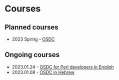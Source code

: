 # Courses

## Planned courses

* 2023 Spring - [OSDC](osdc-2023-03-public)

## Ongoing courses

* 2023.01.24 - [OSDC for Perl developers in English](osdc-2023-01-perl)
* 2023.01.08 - [OSDC in Hebrew](osdc-2023-01-public)
